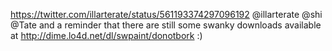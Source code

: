 https://twitter.com/illarterate/status/561193374297096192 @illarterate @shi @Tate and a reminder that there are still some swanky downloads available at http://dime.lo4d.net/dl/swpaint/donotbork :)